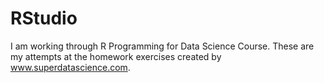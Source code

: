 # RStudio
I am working through R Programming for Data Science Course. These are my attempts at the homework exercises created by www.superdatascience.com.
